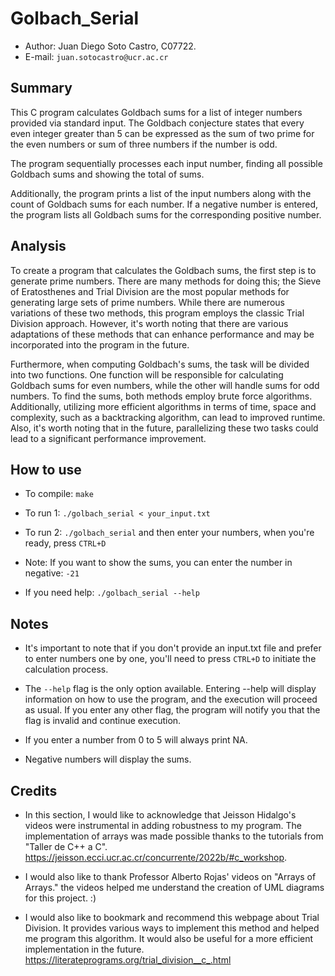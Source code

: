 # Golbach_Serial
- Author: Juan Diego Soto Castro, C07722.
- E-mail: ```juan.sotocastro@ucr.ac.cr```

## Summary
This C program calculates Goldbach sums for a list of integer numbers provided via standard input. The Goldbach conjecture states that every even integer greater than 5 can be expressed as the sum of two prime for the even numbers or sum of three numbers if the number is odd.

The program sequentially processes each input number, finding all possible Goldbach sums and showing the total of sums. 

Additionally, the program prints a list of the input numbers along with the count of Goldbach sums for each number. If a negative number is entered, the program lists all Goldbach sums for the corresponding positive number.

## Analysis
To create a program that calculates the Goldbach sums, the first step is to generate prime numbers. There are many methods for doing this; the Sieve of Eratosthenes and Trial Division are the most popular methods for generating large sets of prime numbers. While there are numerous variations of these two methods, this program employs the classic Trial Division approach. However, it's worth noting that there are various adaptations of these methods that can enhance performance and may be incorporated into the program in the future.

Furthermore, when computing Goldbach's sums, the task will be divided into two functions. One function will be responsible for calculating Goldbach sums for even numbers, while the other will handle sums for odd numbers. To find the sums, both methods employ brute force algorithms. Additionally, utilizing more efficient algorithms in terms of time, space and complexity, such as a backtracking algorithm, can lead to improved runtime. Also, it's worth noting that in the future, parallelizing these two tasks could lead to a significant performance improvement.

## How to use
- To compile: ```make```

- To run 1: ```./golbach_serial < your_input.txt```

- To run 2: ```./golbach_serial``` and then enter your numbers, when you're ready, press ```CTRL+D```

- Note: If you want to show the sums, you can enter the number in negative: ```-21```

- If you need help: ```./golbach_serial --help```

## Notes
- It's important to note that if you don't provide an input.txt file and prefer to enter numbers one by one, you'll need to press ```CTRL+D``` to initiate the calculation process.

- The ```--help``` flag is the only option available. Entering --help will display information on how to use the program, and the execution will proceed as usual. If you enter any other flag, the program will notify you that the flag is invalid and continue execution.

- If you enter a number from 0 to 5 will always print NA.

- Negative numbers will display the sums.

## Credits
- In this section, I would like to acknowledge that Jeisson Hidalgo's videos were instrumental in adding robustness to my program. The implementation of arrays was made possible thanks to the tutorials from "Taller de C++ a C". https://jeisson.ecci.ucr.ac.cr/concurrente/2022b/#c_workshop. 

- I would also like to thank Professor Alberto Rojas' videos on "Arrays of Arrays." the videos helped me understand the creation of UML diagrams for this project. :)

- I would also like to bookmark and recommend this webpage about Trial Division. It provides various ways to implement this method and helped me program this algorithm. It would also be useful for a more efficient implementation in the future. https://literateprograms.org/trial_division__c_.html